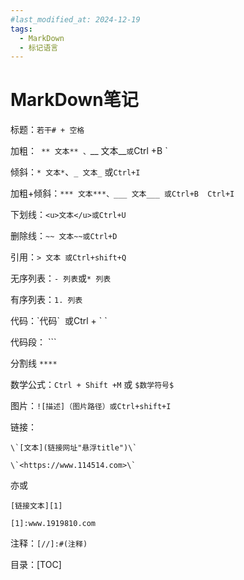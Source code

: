 ```yaml
---
#last_modified_at: 2024-12-19
tags:
  - MarkDown
  - 标记语言
---
```

# MarkDown笔记

标题：`若干# + 空格`

加粗：` ** 文本** 、`__ 文本__`或`Ctrl +B `

倾斜：`* 文本*`、`_ 文本_` 或`Ctrl+I`

加粗+倾斜：`*** 文本***、___ 文本___ 或Ctrl+B  Ctrl+I`

下划线：`<u>文本</u>或Ctrl+U`

删除线：`~~ 文本~~或Ctrl+D`

引用：`> 文本 或Ctrl+shift+Q`

无序列表：`- 列表`或`* 列表`

有序列表：`1. 列表`

代码：\`代码\`  或Ctrl + \` `

代码段： \`\`\`

分割线 `****`

数学公式：`Ctrl + Shift +M` 或 `$数学符号$`

图片：`![描述]（图片路径）或Ctrl+shift+I`

链接：

```
\`[文本](链接网址"悬浮title")\`

\`<https://www.114514.com>\`
```

亦或

```
[链接文本][1]

[1]:www.1919810.com
```

注释：`[//]:#(注释)`

目录：[TOC]

